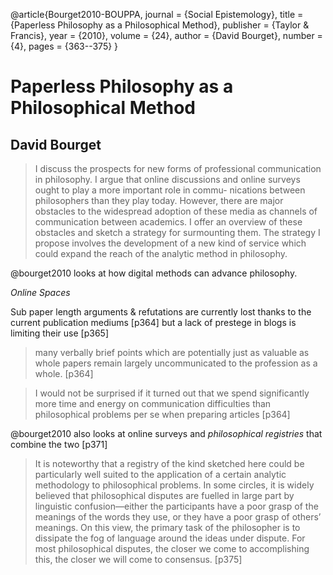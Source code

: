 @article{Bourget2010-BOUPPA,
  journal = {Social Epistemology},
  title = {Paperless Philosophy as a Philosophical Method},
  publisher = {Taylor \& Francis},
  year = {2010},
  volume = {24},
  author = {David Bourget},
  number = {4},
  pages = {363--375}
}

# Paperless Philosophy as a Philosophical Method

## David Bourget

> I discuss the prospects for new forms of professional communication in philosophy. I argue that online discussions and online surveys ought to play a more important role in commu- nications between philosophers than they play today. However, there are major obstacles to the widespread adoption of these media as channels of communication between academics. I offer an overview of these obstacles and sketch a strategy for surmounting them. The strategy I propose involves the development of a new kind of service which could expand the reach of the analytic method in philosophy.

@bourget2010 looks at how digital methods can advance philosophy.

*Online Spaces*

Sub paper length arguments & refutations are currently lost thanks to the current publication mediums [p364] but a lack of prestege in blogs is limiting their use [p365]

> many verbally brief points which are potentially just as valuable as whole papers remain largely uncommunicated to the profession as a whole. [p364]

> I would not be surprised if it turned out that we spend significantly more time and energy on communication difficulties than philosophical problems per se when preparing articles [p364]

@bourget2010 also looks at online surveys and _philosophical registries_ that combine the two [p371]

> It is noteworthy that a registry of the kind sketched here could be particularly well suited to the application of a certain analytic methodology to philosophical problems. In some circles, it is widely believed that philosophical disputes are fuelled in large part by linguistic confusion—either the participants have a poor grasp of the meanings of the words they use, or they have a poor grasp of others’ meanings. On this view, the primary task of the philosopher is to dissipate the fog of language around the ideas under dispute. For most philosophical disputes, the closer we come to accomplishing this, the closer we will come to consensus. [p375]

